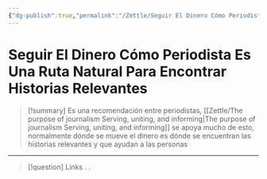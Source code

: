 ```yaml
---
{"dg-publish":true,"permalink":"/Zettle/Seguir El Dinero Cómo Periodista Es Una Ruta Natural Para Encontrar Historias Relevantes/","title":"Seguir El Dinero Cómo Periodista Es Una Ruta Natural Para Encontrar Historias Relevantes","tags":["ZeType/Idea",""],"updated":"2023-09-25T12:32:52.683-05:00"}
---
```



# Seguir El Dinero Cómo Periodista Es Una Ruta Natural Para Encontrar Historias Relevantes

> [!summary] 
> Es una recomendación entre periodistas, [[Zettle/The purpose of journalism Serving, uniting, and informing\|The purpose of journalism Serving, uniting, and informing]] se apoya mucho de esto, normalmente dónde se mueve el dinero es dónde se encuentran las historias relevantes y que ayudan a las personas

- - - 
> [!question] Links
> .
> .
